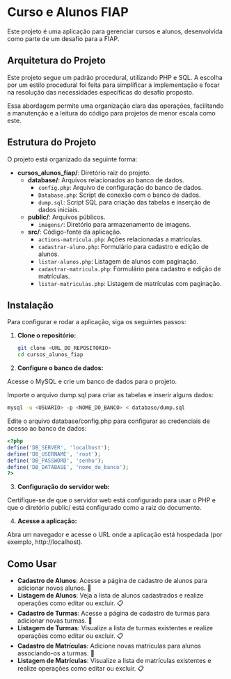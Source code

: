 # Curso e Alunos FIAP

Este projeto é uma aplicação para gerenciar cursos e alunos, desenvolvida como parte de um desafio para a FIAP.

## Arquitetura do Projeto

Este projeto segue um padrão procedural, utilizando PHP e SQL. A escolha por um estilo procedural foi feita para simplificar a implementação e focar na resolução das necessidades específicas do desafio proposto.

Essa abordagem permite uma organização clara das operações, facilitando a manutenção e a leitura do código para projetos de menor escala como este.

## Estrutura do Projeto

O projeto está organizado da seguinte forma:

- **cursos_alunos_fiap/**: Diretório raiz do projeto.
  - **database/**: Arquivos relacionados ao banco de dados.
    - `config.php`: Arquivo de configuração do banco de dados.
    - `Database.php`: Script de conexão com o banco de dados.
    - `dump.sql`: Script SQL para criação das tabelas e inserção de dados iniciais.
  - **public/**: Arquivos públicos.
    - `imagens/`: Diretório para armazenamento de imagens.
  - **src/**: Código-fonte da aplicação.
    - `actions-matricula.php`: Ações relacionadas a matrículas.
    - `cadastrar-aluno.php`: Formulário para cadastro e edição de alunos.
    - `listar-alunos.php`: Listagem de alunos com paginação.
    - `cadastrar-matricula.php`: Formulário para cadastro e edição de matrículas.
    - `listar-matriculas.php`: Listagem de matrículas com paginação.

## Instalação

Para configurar e rodar a aplicação, siga os seguintes passos:

1. **Clone o repositório:**

   ```bash
   git clone <URL_DO_REPOSITORIO>
   cd cursos_alunos_fiap

   ```

2. **Configure o banco de dados:**

Acesse o MySQL e crie um banco de dados para o projeto.

Importe o arquivo dump.sql para criar as tabelas e inserir alguns dados:

```bash
mysql -u <USUARIO> -p <NOME_DO_BANCO> < database/dump.sql

```

Edite o arquivo database/config.php para configurar as credenciais de acesso ao banco de dados:

```php
<?php
define('DB_SERVER', 'localhost');
define('DB_USERNAME', 'root');
define('DB_PASSWORD', 'senha');
define('DB_DATABASE', 'nome_do_banco');
?>

```

3. **Configuração do servidor web:**

Certifique-se de que o servidor web está configurado para usar o PHP e que o diretório public/ está configurado como a raiz do documento.

4. **Acesse a aplicação:**

Abra um navegador e acesse o URL onde a aplicação está hospedada (por exemplo, http://localhost).

## Como Usar

- **Cadastro de Alunos**: Acesse a página de cadastro de alunos para adicionar novos alunos. :pencil:
- **Listagem de Alunos**: Veja a lista de alunos cadastrados e realize operações como editar ou excluir. :clipboard:
- **Cadastro de Turmas**: Acesse a página de cadastro de turmas para adicionar novas turmas. :pencil:
- **Listagem de Turmas**: Visualize a lista de turmas existentes e realize operações como editar ou excluir. :clipboard:
- **Cadastro de Matrículas**: Adicione novas matrículas para alunos associando-os a turmas. :pencil:
- **Listagem de Matrículas**: Visualize a lista de matrículas existentes e realize operações como editar ou excluir. :clipboard:
